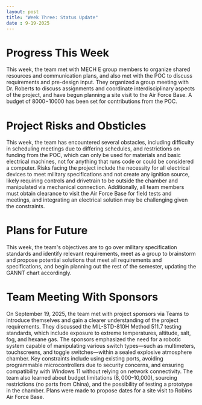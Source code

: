 ```yaml
---
layout: post
title: "Week Three: Status Update"
date : 9-19-2025
---
```


# Progress This Week

This week, the team met with MECH E group members to organize shared resources and communication plans, and also met with the POC to discuss requirements and pre-design input. They organized a group meeting with Dr. Roberts to discuss assignments and coordinate interdisciplinary aspects of the project, and have begun planning a site visit to the Air Force Base. A budget of $8000-$10000 has been set for contributions from the POC.

# Project Risks and Obsticles

This week, the team has encountered several obstacles, including difficulty in scheduling meetings due to differing schedules, and restrictions on funding from the POC, which can only be used for materials and basic electrical machines, not for anything that runs code or could be considered a computer. Risks facing the project include the necessity for all electrical devices to meet military specifications and not create any ignition source, likely requiring controls and drivetrain to be outside the chamber and manipulated via mechanical connection. Additionally, all team members must obtain clearance to visit the Air Force Base for field tests and meetings, and integrating an electrical solution may be challenging given the constraints.

# Plans for Future

This week, the team's objectives are to go over military specification standards and identify relevant requirements, meet as a group to brainstorm and propose potential solutions that meet all requirements and specifications, and begin planning out the rest of the semester, updating the GANNT chart accordingly.

# Team Meeting With Sponsors

On September 19, 2025, the team met with project sponsors via Teams to introduce themselves and gain a clearer understanding of the project requirements. They discussed the MIL-STD-810H Method 511.7 testing standards, which include exposure to extreme temperatures, altitude, salt, fog, and hexane gas. The sponsors emphasized the need for a robotic system capable of manipulating various switch types—such as multimeters, touchscreens, and toggle switches—within a sealed explosive atmosphere chamber. Key constraints include using existing ports, avoiding programmable microcontrollers due to security concerns, and ensuring compatibility with Windows 11 without relying on network connectivity. The team also learned about budget limitations ($8,000–$10,000), sourcing restrictions (no parts from China), and the possibility of testing a prototype in the chamber. Plans were made to propose dates for a site visit to Robins Air Force Base.